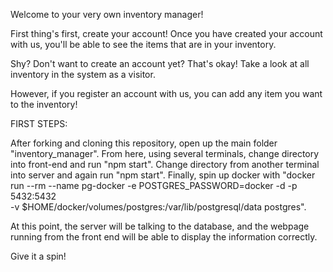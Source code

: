 Welcome to your very own inventory manager!

First thing's first, create your account!  Once you have created your account with us,
you'll be able to see the items that are in your inventory.

Shy? Don't want to create an account yet?  That's okay!  Take a look at all inventory
in the system as a visitor.

However, if you register an account with us, you can add any item you want to the inventory!

FIRST STEPS:

After forking and cloning this repository, open up the main folder "inventory_manager".  From here, using several terminals, change directory into front-end and run "npm start".  Change directory from another terminal into server and again run "npm start".  Finally, spin up docker with "docker run --rm --name pg-docker -e POSTGRES_PASSWORD=docker -d -p 5432:5432 \
-v $HOME/docker/volumes/postgres:/var/lib/postgresql/data postgres".

At this point, the server will be talking to the database, and the webpage running from the front end will be able to display the information correctly.

Give it a spin!